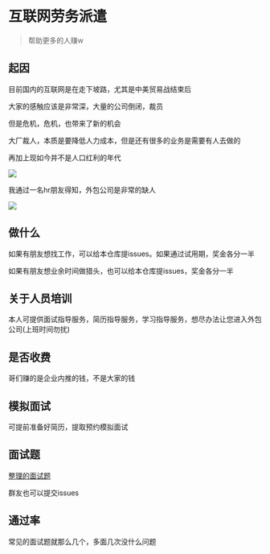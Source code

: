 # 互联网劳务派遣

> 帮助更多的人赚w

## 起因

目前国内的互联网是在走下坡路，尤其是中美贸易战结束后

大家的感触应该是非常深，大量的公司倒闭，裁员

但是危机，危机，也带来了新的机会

大厂裁人，本质是要降低人力成本，但是还有很多的业务是需要有人去做的

再加上现如今并不是人口红利的年代

![](https://i.bmp.ovh/imgs/2022/03/7b722939f393472f.png)

我通过一名hr朋友得知，外包公司是非常的缺人

![](https://i.bmp.ovh/imgs/2022/03/5cae3165cc245c57.jpg)

## 做什么

如果有朋友想找工作，可以给本仓库提issues。如果通过试用期，奖金各分一半

如果有朋友想业余时间做猎头，也可以给本仓库提issues，奖金各分一半

## 关于人员培训

本人可提供面试指导服务，简历指导服务，学习指导服务，想尽办法让您进入外包公司(上班时间勿扰)

## 是否收费

哥们赚的是企业内推的钱，不是大家的钱

## 模拟面试

可提前准备好简历，提取预约模拟面试

## 面试题

[整理的面试题](https://wuhaohao1234.github.io/posts/%E5%B8%B8%E8%A7%81%E9%9D%A2%E8%AF%95%E9%A2%98/)

群友也可以提交issues

## 通过率

常见的面试题就那么几个，多面几次没什么问题